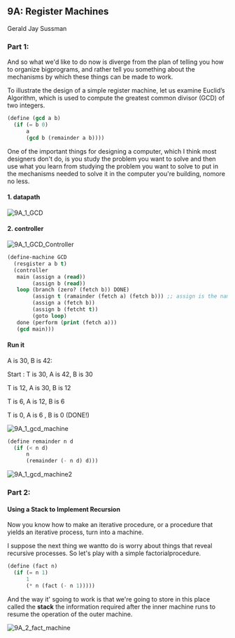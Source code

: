 ## 9A: Register Machines

Gerald Jay Sussman

### Part 1:

And so what we'd like to do now is diverge from the plan of telling you how to organize bigprograms, and rather tell you something about the mechanisms by which these things can be made to work.



To illustrate the design of a simple register machine, let us examine Euclid’s Algorithm, which is used to compute the greatest common divisor (GCD) of two integers.

```lisp
(define (gcd a b)
  (if (= b 0)
      a
      (gcd b (remainder a b))))
```



One of the important things for designing a computer, which I think most designers don't do, is you study the problem you want to solve and then use what you learn from studying the problem you want to solve to put in the mechanisms needed to solve it in the computer you're building, nomore no less.

#### 1. datapath

![9A_1_GCD](./png/9A_1_GCD_DataPath.png)

#### 2. controller

![9A_1_GCD_Controller](./png/9A_1_GCD_Controller.png)

```lisp
(define-machine GCD
  (resgister a b t)
  (controller
   main (assign a (read))
        (assign b (read))
   loop (branch (zero? (fetch b)) DONE)
        (assign t (ramainder (fetch a) (fetch b))) ;; assign is the name of button
        (assign a (fetch b))
        (assign b (fetcht t))
        (goto loop)
   done (perform (print (fetch a)))
   (gcd main)))
```



#### Run it 

A is 30, B is 42:

Start : T is 30, A is 42, B is 30

T is 12, A is 30, B is 12

T is 6, A is 12, B is 6

T is 0, A is 6 , B is 0 (DONE!)

![9A_1_gcd_machine](./png/9A_1_gcd_machine.png)



```lisp
(define remainder n d
  (if (< n d)
      n
      (remainder (- n d) d)))
```

![9A_1_gcd_machine2](./png/9A_1_gcd_machine2.png)



### Part 2:

#### Using a Stack to Implement Recursion

Now you know how to make an iterative procedure, or a procedure that yields an iterative process, turn into a machine.

I suppose the next thing we wantto do is worry about things that reveal recursive processes. So let's play with a simple factorialprocedure.

```lisp
(define (fact n)
  (if (= n 1)
      1
      (* n (fact (- n 1)))))
```

And the way it' sgoing to work is that we're going to store in this place called the **stack** the information required after the inner machine runs to resume the operation of the outer machine.

![9A_2_fact_machine](./png/9A_2_fact_machine.png)

